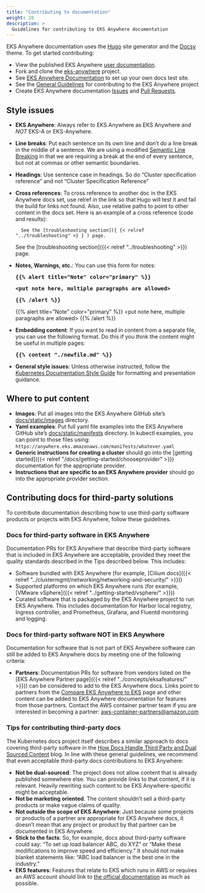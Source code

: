 ```yaml
---
title: "Contributing to documentation"
weight: 20
description: >
  Guidelines for contributing to EKS Anywhere documentation
---
```

EKS Anywhere documentation uses the [Hugo](https://gohugo.io/categories/fundamentals) site generator and the [Docsy](https://www.docsy.dev/docs/) theme. To get started contributing:

* View the published EKS Anywhere [user documentation](https://anywhere.eks.amazonaws.com/docs/).
* Fork and clone the [eks-anywhere](https://github.com/aws/eks-anywhere) project.
* See [EKS Anywhere Documentation](https://github.com/aws/eks-anywhere/tree/main/docs#eks-anywhere-documentation) to set up your own docs test site.
* See the [General Guidelines](https://github.com/aws/eks-anywhere/blob/main/docs/content/en/docs/community/contributing.md) for contributing to the EKS Anywhere project
* Create EKS Anywhere documentation [Issues](https://github.com/aws/eks-anywhere/issues) and [Pull Requests](https://github.com/aws/eks-anywhere/pulls).

## Style issues

* **EKS Anywhere**: Always refer to EKS Anywhere as EKS Anywhere and *NOT* EKS-A or EKS-Anywhere.
* **Line breaks**: Put each sentence on its own line and don’t do a line break in the middle of a sentence. 
  We are using a modified [Semantic Line Breaking](https://sembr.org/) in that we are requiring a break at the end of every sentence, but not at commas or other semantic boundaries.
* **Headings**: Use sentence case in headings. So do “Cluster specification reference” and not “Cluster Specification Reference”
* **Cross references**: To cross reference to another doc in the EKS Anywhere docs set, use relref in the link so that Hugo will test it and fail the build for links not found. Also, use relative paths to point to other content in the docs set. Here is an example of a cross reference (code and results):
   ```
     See the [troubleshooting section]({ {< relref "../troubleshooting" >} } ) page.
   ```
     See the [troubleshooting section]({{< relref "../troubleshooting" >}}) page.

* **Notes, Warnings, etc.**: You can use this form for notes:

    <b><tt>\{\{% alert title="Note" color="primary" %\}\}

    <b><tt><put note here, multiple paragraphs are allowed></b></tt>

    \{\{% /alert %\}\}</b></tt>

    {{% alert title="Note" color="primary" %}}
    <put note here, multiple paragraphs are allowed>
    {{% /alert %}}

* **Embedding content**: If you want to read in content from a separate file, you can use the following format.
  Do this if you think the content might be useful in multiple pages:

  <b><tt>\{\{% content "./newfile.md" %\}\}</b></tt>

* **General style issues**: Unless otherwise instructed, follow the [Kubernetes Documentation Style Guide](https://kubernetes.io/docs/contribute/style/style-guide/) for formatting and presentation guidance.

## Where to put content

* **Images**: Put all images into the EKS Anywhere GitHub site’s [docs/static/images](https://github.com/aws/eks-anywhere/tree/main/docs/static/images) directory.
* **Yaml examples**: Put full yaml file examples into the EKS Anywhere GitHub site’s [docs/static/manifests](https://github.com/aws/eks-anywhere/tree/main/docs/static/manifests) directory.
  In kubectl examples, you can point to those files using: `https://anywhere.eks.amazonaws.com/manifests/whatever.yaml`
* **Generic instructions for creating a cluster** should go into the [getting started]({{< relref "/docs/getting-started/chooseprovider" >}}) documentation for the appropriate provider.
* **Instructions that are specific to an EKS Anywhere provider** should go into the appropriate provider section. 

## Contributing docs for third-party solutions

To contribute documentation describing how to use third-party software products or projects with EKS Anywhere, follow these guidelines.

### Docs for third-party software in EKS Anywhere

Documentation PRs for EKS Anywhere that describe third-party software that is included in EKS Anywhere are acceptable, provided they meet the quality standards described in the Tips described below. This includes:

* Software bundled with EKS Anywhere (for example, [Cilium docs]({{< relref "../clustermgmt/networking/networking-and-security/" >}}))
* Supported platforms on which EKS Anywhere runs (for example, [VMware vSphere]({{< relref "../getting-started/vsphere/" >}}))
* Curated software that is packaged by the EKS Anywhere project to run EKS Anywhere. This includes documentation for Harbor local registry, Ingress controller, and Prometheus, Grafana, and Fluentd monitoring and logging.

### Docs for third-party software NOT in EKS Anywhere

Documentation for software that is not part of EKS Anywhere software can still be added to EKS Anywhere docs by meeting one of the following criteria:

* **Partners**: Documentation PRs for software from vendors listed on the [EKS Anywhere Partner page]({{< relref "../concepts/eksafeatures/" >}})) can be considered to add to the EKS Anywhere docs.
  Links point to partners from the [Compare EKS Anywhere to EKS](https://anywhere.eks.amazonaws.com/docs/concepts/eksafeatures/) page and other content can be added to EKS Anywhere documentation for features from those partners.
  Contact the AWS container partner team if you are interested in becoming a partner: aws-container-partners@amazon.com
### Tips for contributing third-party docs

The Kubernetes docs project itself describes a similar approach to docs covering third-party software in the [How Docs Handle Third Party and Dual Sourced Content](https://kubernetes.io/blog/2020/05/third-party-dual-sourced-content/) blog.
In line with these general guidelines, we recommend that even acceptable third-party docs contributions to EKS Anywhere:

* **Not be dual-sourced**: The project does not allow content that is already published somewhere else.
  You can provide links to that content, if it is relevant. Heavily rewriting such content to be EKS Anywhere-specific might be acceptable.
* **Not be marketing oriented**. The content shouldn’t sell a third-party products or make vague claims of quality.
* **Not outside the scope of EKS Anywhere**:  Just because some projects or products of a partner are appropriate for EKS Anywhere docs, it doesn’t mean that any project or product by that partner can be documented in EKS Anywhere.
* **Stick to the facts**:  So, for example, docs about third-party software could say: “To set up load balancer ABC, do XYZ” or “Make these modifications to improve speed and efficiency.” It should not make blanket statements like: “ABC load balancer is the best one in the industry.”
* **EKS features**: Features that relate to EKS which runs in AWS or requires an AWS account should link to [the official documentation](https://docs.aws.amazon.com/eks/) as much as possible.
